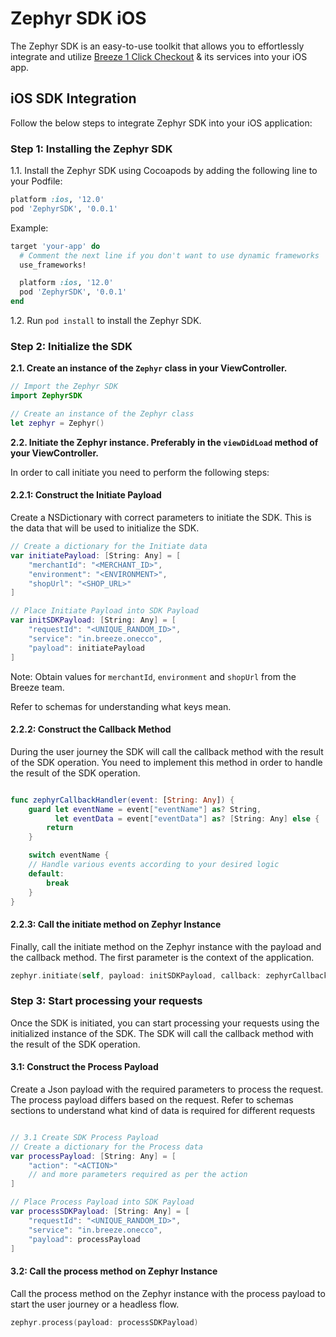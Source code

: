 # Zephyr SDK iOS

The Zephyr SDK is an easy-to-use toolkit that allows you to effortlessly integrate and utilize [Breeze 1 Click Checkout](https://breeze.in) & its services into your iOS app.

## iOS SDK Integration

Follow the below steps to integrate Zephyr SDK into your iOS application:

### Step 1: Installing the Zephyr SDK

1.1. Install the Zephyr SDK using Cocoapods by adding the following line to your Podfile:

```ruby
platform :ios, '12.0'
pod 'ZephyrSDK', '0.0.1'
```

Example:

```ruby
target 'your-app' do
  # Comment the next line if you don't want to use dynamic frameworks
  use_frameworks!

  platform :ios, '12.0'
  pod 'ZephyrSDK', '0.0.1'
end
```

1.2. Run `pod install` to install the Zephyr SDK.

### Step 2: Initialize the SDK

**2.1. Create an instance of the `Zephyr` class in your ViewController.**

```swift
// Import the Zephyr SDK
import ZephyrSDK

// Create an instance of the Zephyr class
let zephyr = Zephyr()
```

**2.2. Initiate the Zephyr instance. Preferably in the `viewDidLoad` method of your ViewController.**

In order to call initiate you need to perform the following steps:

#### 2.2.1: Construct the Initiate Payload

Create a NSDictionary with correct parameters to initiate the SDK. This is the data that will be used to initialize the SDK.

```swift
// Create a dictionary for the Initiate data
var initiatePayload: [String: Any] = [
    "merchantId": "<MERCHANT_ID>",
    "environment": "<ENVIRONMENT>",
    "shopUrl": "<SHOP_URL>"
]

// Place Initiate Payload into SDK Payload
var initSDKPayload: [String: Any] = [
    "requestId": "<UNIQUE_RANDOM_ID>",
    "service": "in.breeze.onecco",
    "payload": initiatePayload
]

```

Note: Obtain values for `merchantId`, `environment` and `shopUrl` from the Breeze team.

Refer to schemas for understanding what keys mean.

#### 2.2.2: Construct the Callback Method

During the user journey the SDK will call the callback method with the result of the SDK operation.
You need to implement this method in order to handle the result of the SDK operation.

```swift

func zephyrCallbackHandler(event: [String: Any]) {
    guard let eventName = event["eventName"] as? String,
          let eventData = event["eventData"] as? [String: Any] else {
        return
    }

    switch eventName {
    // Handle various events according to your desired logic
    default:
        break
    }
}

```

#### 2.2.3: Call the initiate method on Zephyr Instance

Finally, call the initiate method on the Zephyr instance with the payload and the callback method.
The first parameter is the context of the application.

```swift
zephyr.initiate(self, payload: initSDKPayload, callback: zephyrCallbackHandler)
```

### Step 3: Start processing your requests

Once the SDK is initiated, you can start processing your requests using the initialized instance of the SDK.
The SDK will call the callback method with the result of the SDK operation.

#### 3.1: Construct the Process Payload

Create a Json payload with the required parameters to process the request.
The process payload differs based on the request.
Refer to schemas sections to understand what kind of data is required for different requests

```swift

// 3.1 Create SDK Process Payload
// Create a dictionary for the Process data
var processPayload: [String: Any] = [
    "action": "<ACTION>"
    // and more parameters required as per the action
]

// Place Process Payload into SDK Payload
var processSDKPayload: [String: Any] = [
    "requestId": "<UNIQUE_RANDOM_ID>",
    "service": "in.breeze.onecco",
    "payload": processPayload
]

```

#### 3.2: Call the process method on Zephyr Instance

Call the process method on the Zephyr instance with the process payload to start the user journey or a headless flow.

```swift
zephyr.process(payload: processSDKPayload)
```
